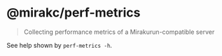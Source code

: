 # @mirakc/perf-metrics

> Collecting performance metrics of a Mirakurun-compatible server

See help shown by `perf-metrics -h`.
